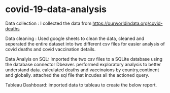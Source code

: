 # covid-19-data-analysis

Data collection :
I collected the data from https://ourworldindata.org/covid-deaths 

Data cleaning :
Used google sheets to clean the data, cleaned and seperated the entire dataset into two different csv files for easier analysis of covid deaths and covid vaccination details.

Data Analyis on SQL:
Imported the two csv files to a SQLite database using the database connector Dbeaver.
performed exploratory analysis to better understand data.
calculated deaths and vaccinaions by country,continent and globally.
attached the sql file that incudes all the actioned query.

Tableau Dashboard:
imported data to tableau to create the below report.
